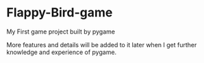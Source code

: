 # Flappy-Bird-game
My First game project built by pygame

More features and details will be added to it later when I get further knowledge and experience of pygame.
